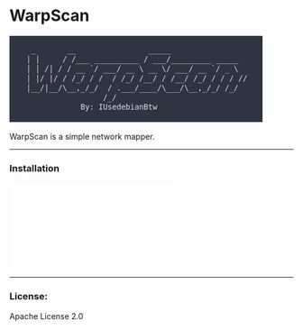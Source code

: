 # WarpScan
![WarpScan](img/WarpScan.png)

WarpScan is a simple network mapper. 

-----------------------
### Installation

![Installation](Installation.md)

-----------------------

### License: 

Apache License 2.0

